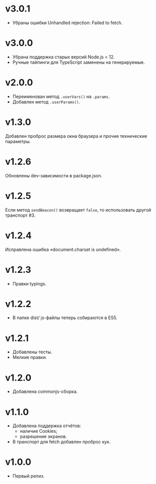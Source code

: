 # v3.0.1
- Убраны ошибки Unhandled rejection: Failed to fetch.

# v3.0.0
- Убрана поддержка старых версий Node.js < 12.
- Ручные тайпинги для TypeScript заменены на генерируемые.

# v2.0.0
- Переименован метод `.userVars()` на `.params`.
- Добавлен метод `.userParams()`.

# v1.3.0
Добавлен проброс размера окна браузера и прочие технические параметры.

# v1.2.6
Обновлены dev-зависимости в package.json.

# v1.2.5
Если метод `sendBeacon()` возвращает `false`, то использовать другой транспорт #3.

# v1.2.4
Исправлена ошибка «document.charset is undefined».

# v1.2.3
- Правки typings.

# v1.2.2
- В папке dist/ js-файлы теперь собираются в ES5.

# v1.2.1
- Добавлены тесты.
- Мелкие правки.

# v1.2.0
- Добавлена commonjs-сборка.

# v1.1.0
- Добавлена поддержка отчётов:
  - наличие Cookies;
  - разрешение экранов.
- В транспорт для fetch добавлен проброс кук.

# v1.0.0
- Первый релиз.
